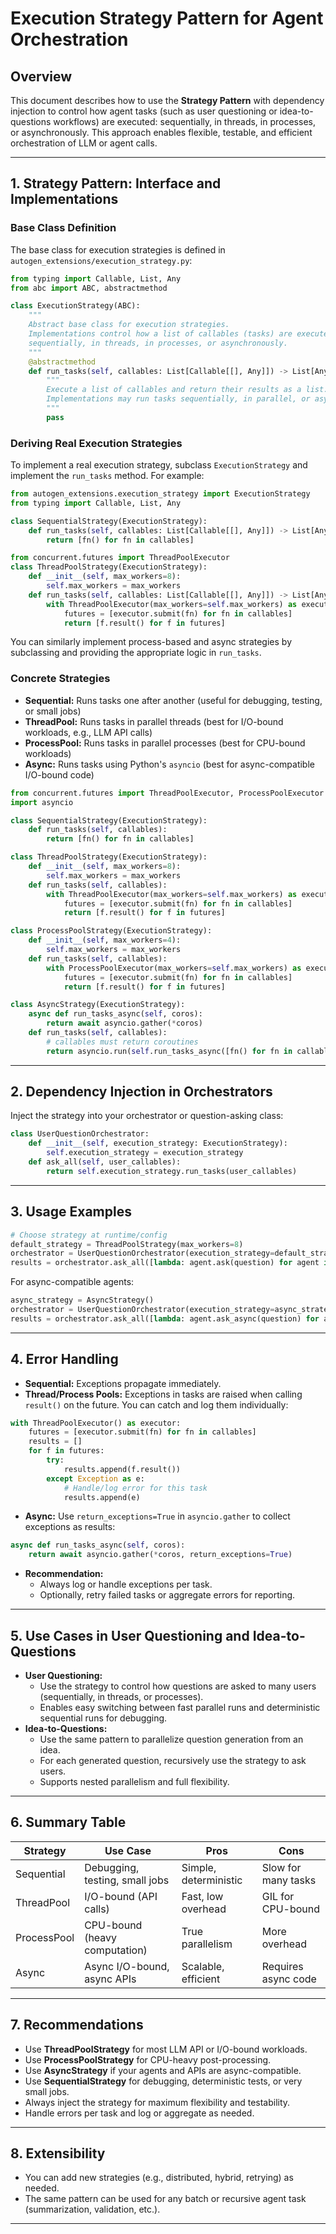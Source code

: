 # Execution Strategy Pattern for Agent Orchestration

## Overview

This document describes how to use the **Strategy Pattern** with dependency injection to control how agent tasks (such as user questioning or idea-to-questions workflows) are executed: sequentially, in threads, in processes, or asynchronously. This approach enables flexible, testable, and efficient orchestration of LLM or agent calls.

---

## 1. Strategy Pattern: Interface and Implementations

### Base Class Definition

The base class for execution strategies is defined in `autogen_extensions/execution_strategy.py`:

```python
from typing import Callable, List, Any
from abc import ABC, abstractmethod

class ExecutionStrategy(ABC):
    """
    Abstract base class for execution strategies.
    Implementations control how a list of callables (tasks) are executed:
    sequentially, in threads, in processes, or asynchronously.
    """
    @abstractmethod
    def run_tasks(self, callables: List[Callable[[], Any]]) -> List[Any]:
        """
        Execute a list of callables and return their results as a list.
        Implementations may run tasks sequentially, in parallel, or asynchronously.
        """
        pass
```

### Deriving Real Execution Strategies

To implement a real execution strategy, subclass `ExecutionStrategy` and implement the `run_tasks` method. For example:

```python
from autogen_extensions.execution_strategy import ExecutionStrategy
from typing import Callable, List, Any

class SequentialStrategy(ExecutionStrategy):
    def run_tasks(self, callables: List[Callable[[], Any]]) -> List[Any]:
        return [fn() for fn in callables]

from concurrent.futures import ThreadPoolExecutor
class ThreadPoolStrategy(ExecutionStrategy):
    def __init__(self, max_workers=8):
        self.max_workers = max_workers
    def run_tasks(self, callables: List[Callable[[], Any]]) -> List[Any]:
        with ThreadPoolExecutor(max_workers=self.max_workers) as executor:
            futures = [executor.submit(fn) for fn in callables]
            return [f.result() for f in futures]
```

You can similarly implement process-based and async strategies by subclassing and providing the appropriate logic in `run_tasks`.

### Concrete Strategies

- **Sequential:** Runs tasks one after another (useful for debugging, testing, or small jobs)
- **ThreadPool:** Runs tasks in parallel threads (best for I/O-bound workloads, e.g., LLM API calls)
- **ProcessPool:** Runs tasks in parallel processes (best for CPU-bound workloads)
- **Async:** Runs tasks using Python's `asyncio` (best for async-compatible I/O-bound code)

```python
from concurrent.futures import ThreadPoolExecutor, ProcessPoolExecutor
import asyncio

class SequentialStrategy(ExecutionStrategy):
    def run_tasks(self, callables):
        return [fn() for fn in callables]

class ThreadPoolStrategy(ExecutionStrategy):
    def __init__(self, max_workers=8):
        self.max_workers = max_workers
    def run_tasks(self, callables):
        with ThreadPoolExecutor(max_workers=self.max_workers) as executor:
            futures = [executor.submit(fn) for fn in callables]
            return [f.result() for f in futures]

class ProcessPoolStrategy(ExecutionStrategy):
    def __init__(self, max_workers=4):
        self.max_workers = max_workers
    def run_tasks(self, callables):
        with ProcessPoolExecutor(max_workers=self.max_workers) as executor:
            futures = [executor.submit(fn) for fn in callables]
            return [f.result() for f in futures]

class AsyncStrategy(ExecutionStrategy):
    async def run_tasks_async(self, coros):
        return await asyncio.gather(*coros)
    def run_tasks(self, callables):
        # callables must return coroutines
        return asyncio.run(self.run_tasks_async([fn() for fn in callables]))
```

---

## 2. Dependency Injection in Orchestrators

Inject the strategy into your orchestrator or question-asking class:

```python
class UserQuestionOrchestrator:
    def __init__(self, execution_strategy: ExecutionStrategy):
        self.execution_strategy = execution_strategy
    def ask_all(self, user_callables):
        return self.execution_strategy.run_tasks(user_callables)
```

---

## 3. Usage Examples

```python
# Choose strategy at runtime/config
default_strategy = ThreadPoolStrategy(max_workers=8)
orchestrator = UserQuestionOrchestrator(execution_strategy=default_strategy)
results = orchestrator.ask_all([lambda: agent.ask(question) for agent in agents])
```

For async-compatible agents:
```python
async_strategy = AsyncStrategy()
orchestrator = UserQuestionOrchestrator(execution_strategy=async_strategy)
results = orchestrator.ask_all([lambda: agent.ask_async(question) for agent in agents])
```

---

## 4. Error Handling

- **Sequential:** Exceptions propagate immediately.
- **Thread/Process Pools:** Exceptions in tasks are raised when calling `result()` on the future. You can catch and log them individually:

```python
with ThreadPoolExecutor() as executor:
    futures = [executor.submit(fn) for fn in callables]
    results = []
    for f in futures:
        try:
            results.append(f.result())
        except Exception as e:
            # Handle/log error for this task
            results.append(e)
```

- **Async:** Use `return_exceptions=True` in `asyncio.gather` to collect exceptions as results:

```python
async def run_tasks_async(self, coros):
    return await asyncio.gather(*coros, return_exceptions=True)
```

- **Recommendation:**
    - Always log or handle exceptions per task.
    - Optionally, retry failed tasks or aggregate errors for reporting.

---

## 5. Use Cases in User Questioning and Idea-to-Questions

- **User Questioning:**
    - Use the strategy to control how questions are asked to many users (sequentially, in threads, or processes).
    - Enables easy switching between fast parallel runs and deterministic sequential runs for debugging.
- **Idea-to-Questions:**
    - Use the same pattern to parallelize question generation from an idea.
    - For each generated question, recursively use the strategy to ask users.
    - Supports nested parallelism and full flexibility.

---

## 6. Summary Table

| Strategy         | Use Case                        | Pros                        | Cons                  |
|------------------|---------------------------------|-----------------------------|-----------------------|
| Sequential       | Debugging, testing, small jobs  | Simple, deterministic       | Slow for many tasks   |
| ThreadPool       | I/O-bound (API calls)           | Fast, low overhead          | GIL for CPU-bound     |
| ProcessPool      | CPU-bound (heavy computation)   | True parallelism            | More overhead         |
| Async            | Async I/O-bound, async APIs     | Scalable, efficient         | Requires async code   |

---

## 7. Recommendations

- Use **ThreadPoolStrategy** for most LLM API or I/O-bound workloads.
- Use **ProcessPoolStrategy** for CPU-heavy post-processing.
- Use **AsyncStrategy** if your agents and APIs are async-compatible.
- Use **SequentialStrategy** for debugging, deterministic tests, or very small jobs.
- Always inject the strategy for maximum flexibility and testability.
- Handle errors per task and log or aggregate as needed.

---

## 8. Extensibility

- You can add new strategies (e.g., distributed, hybrid, retrying) as needed.
- The same pattern can be used for any batch or recursive agent task (summarization, validation, etc.).

--- 